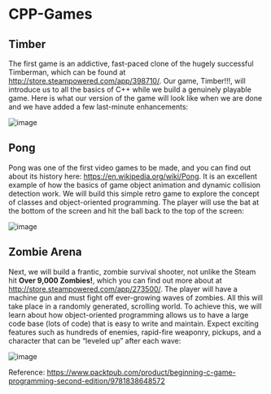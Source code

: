 # CPP-Games
 
## Timber

The first game is an addictive, fast-paced clone of the hugely successful Timberman, which can be found at http://store.steampowered.com/app/398710/. Our game, Timber!!!, will introduce us to all the basics of C++ while we build a genuinely playable game. Here is what our version of the game will look like when we are done and we have added a few last-minute enhancements:

![image](https://user-images.githubusercontent.com/69305722/131602202-52f2a7ba-dc8d-43bc-95ad-2488bc967bcd.png)

## Pong

Pong was one of the first video games to be made, and you can find out about its history here: https://en.wikipedia.org/wiki/Pong. It is an excellent example of how the basics of game object animation and dynamic collision detection work. We will build this simple retro game to explore the concept of classes and object-oriented programming. The player will use the bat at the bottom of the screen and hit the ball back to the top of the screen:

![image](https://user-images.githubusercontent.com/69305722/131602987-e722be6f-4bba-401d-ad84-296b4a4bd4aa.png)

## Zombie Arena

Next, we will build a frantic, zombie survival shooter, not unlike the Steam hit **Over 9,000 Zombies!**, which you can find out more about at http://store.steampowered.com/app/273500/. The player will have a machine gun and must fight off ever-growing waves of zombies. All this will take place in a randomly generated, scrolling world. To achieve this, we will learn about how object-oriented programming allows us to have a large code base (lots of code) that is easy to write and maintain. Expect exciting features such as hundreds of enemies, rapid-fire weaponry, pickups, and a character that can be “leveled up” after each wave:

![image](https://user-images.githubusercontent.com/69305722/131601654-bb3f95b0-7276-40d5-bbb0-d28fc31b85cb.png)

Reference: https://www.packtpub.com/product/beginning-c-game-programming-second-edition/9781838648572
